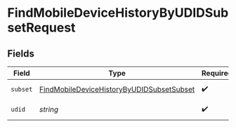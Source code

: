 # FindMobileDeviceHistoryByUDIDSubsetRequest


## Fields

| Field                                                                                                             | Type                                                                                                              | Required                                                                                                          | Description                                                                                                       |
| ----------------------------------------------------------------------------------------------------------------- | ----------------------------------------------------------------------------------------------------------------- | ----------------------------------------------------------------------------------------------------------------- | ----------------------------------------------------------------------------------------------------------------- |
| `subset`                                                                                                          | [FindMobileDeviceHistoryByUDIDSubsetSubset](../../models/operations/findmobiledevicehistorybyudidsubsetsubset.md) | :heavy_check_mark:                                                                                                | Subset to filter by                                                                                               |
| `udid`                                                                                                            | *string*                                                                                                          | :heavy_check_mark:                                                                                                | UDID to filter by                                                                                                 |